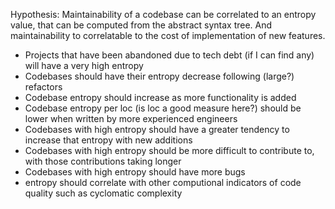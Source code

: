 Hypothesis: Maintainability of a codebase can be correlated to an entropy value, that can be computed from the abstract syntax tree. And maintainability to correlatable to the cost of implementation of new features.

- Projects that have been abandoned due to tech debt (if I can find any) will have a very high entropy
- Codebases should have their entropy decrease following (large?) refactors
- Codebase entropy should increase as more functionality is added
- Codebase entropy per loc (is loc a good measure here?) should be lower when written by more experienced engineers
- Codebases with high entropy should have a greater tendency to increase that entropy with new additions
- Codebases with high entropy should be more difficult to contribute to, with those contributions taking longer
- Codebases with high entropy should have more bugs
- entropy should correlate with other computional indicators of code quality such as cyclomatic complexity
